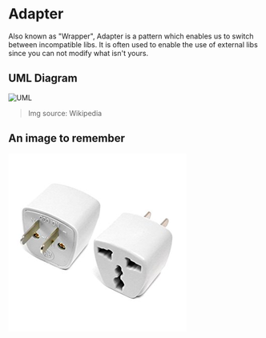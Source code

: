 # Adapter
Also known as "Wrapper", Adapter is a pattern which enables us to switch between incompatible libs. It is often used to enable the use of external libs since you can not modify what isn't yours.

## UML Diagram
![UML](https://upload.wikimedia.org/wikipedia/commons/d/d7/ObjectAdapter.png)

> Img source: Wikipedia

## An image to remember
![Adapter](/img/adapter.jpg)
